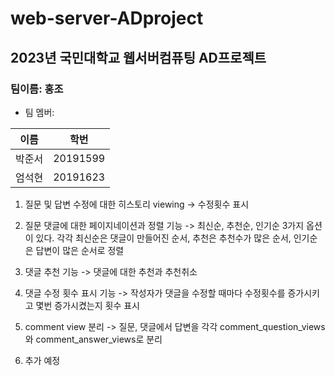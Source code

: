 # web-server-ADproject

## 2023년 국민대학교 웹서버컴퓨팅 AD프로젝트

### 팀이름: 홍조

- 팀 멤버:

| 이름   | 학번     |
| ------ | -------- |
| 박준서 | 20191599 |
| 엄석현 | 20191623 |

1. 질문 및 답변 수정에 대한 히스토리 viewing
   -> 수정횟수 표시

2. 질문 댓글에 대한 페이지네이션과 정렬 기능
   -> 최신순, 추천순, 인기순 3가지 옵션이 있다. 각각 최신순은 댓글이 만들어진 순서, 추천은 추천수가 많은 순서, 인기순은 답변이 많은 순서로 정렬

3. 댓글 추천 기능
   -> 댓글에 대한 추천과 추천취소

4. 댓글 수정 횟수 표시 기능
   -> 작성자가 댓글을 수정할 때마다 수정횟수를 증가시키고 몇번 증가시켰는지 횟수 표시

5. comment view 분리
   -> 질문, 댓글에서 답변을 각각 comment_question_views와 comment_answer_views로 분리

6. 추가 예정
